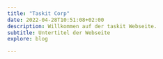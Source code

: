 ```yaml
---
title: "Taskit Corp"
date: 2022-04-28T10:51:08+02:00
description: Willkommen auf der taskit Webseite.
subtitle: Untertitel der Webseite
explore: blog

---
```


